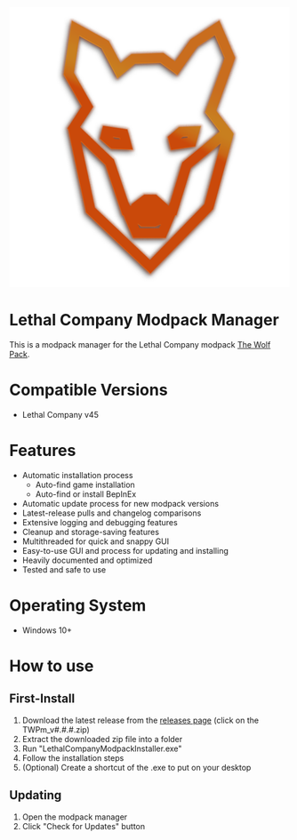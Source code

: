 ![wolf icon](https://github.com/m-riley04/LethalCompanyModpackInstaller/blob/master/wolf.png)
# Lethal Company Modpack Manager
This is a modpack manager for the Lethal Company modpack [The Wolf Pack](https://github.com/m-riley04/veXs-Lethal-Company-Pack).

# Compatible Versions
- Lethal Company v45

# Features
- Automatic installation process
    - Auto-find game installation
    - Auto-find or install BepInEx
- Automatic update process for new modpack versions
- Latest-release pulls and changelog comparisons
- Extensive logging and debugging features
- Cleanup and storage-saving features
- Multithreaded for quick and snappy GUI
- Easy-to-use GUI and process for updating and installing
- Heavily documented and optimized
- Tested and safe to use

# Operating System
- Windows 10+

# How to use
## First-Install
1. Download the latest release from the [releases page](https://github.com/m-riley04/LethalCompanyModpackInstaller/releases) (click on the TWPm_v#.#.#.zip)
2. Extract the downloaded zip file into a folder
3. Run "LethalCompanyModpackInstaller.exe"
4. Follow the installation steps
5. (Optional) Create a shortcut of the .exe to put on your desktop

## Updating
1. Open the modpack manager
2. Click "Check for Updates" button

